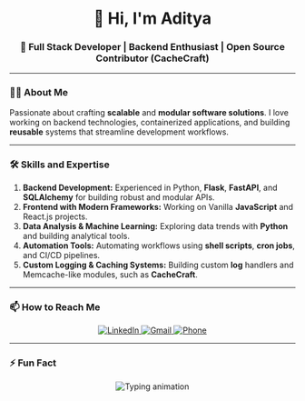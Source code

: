 <h1 align="center">👋 Hi, I'm Aditya</h1>

<h3 align="center">
  🚀 Full Stack Developer | Backend Enthusiast | Open Source Contributor (CacheCraft)
</h3>


---

### 👨‍💻 About Me

Passionate about crafting **scalable** and **modular software solutions**. I love working on backend technologies, containerized applications, and building **reusable** systems that streamline development workflows.

---

### 🛠️ Skills and Expertise

1. **Backend Development:** Experienced in Python, **Flask**, **FastAPI**, and **SQLAlchemy** for building robust and modular APIs.  
2. **Frontend with Modern Frameworks:** Working on Vanilla **JavaScript** and React.js projects.  
3. **Data Analysis & Machine Learning:** Exploring data trends with **Python** and building analytical tools.  
4. **Automation Tools:** Automating workflows using **shell scripts**, **cron jobs**, and CI/CD pipelines.  
5. **Custom Logging & Caching Systems:** Building custom **log** handlers and Memcache-like modules, such as **CacheCraft**.
---

### 📫 How to Reach Me  
<p align="center">
  <a href="https://www.linkedin.com/in/aditya-gupta1998/" target="_blank">
    <img src="https://img.shields.io/badge/LinkedIn-Aditya%20Gupta-blue?logo=linkedin" alt="LinkedIn">
  </a>
  <a href="mailto:aditya98gupta@gmail.com" target="_blank">
    <img src="https://img.shields.io/badge/Gmail-aditya98gupta%40gmail.com-red?logo=gmail" alt="Gmail">
  </a>
  <a href="tel:+919643652605" target="_blank">
    <img src="https://img.shields.io/badge/Call%20Me-9643652605-brightgreen?logo=phone" alt="Phone">
  </a>
</p>

---
### ⚡ Fun Fact  
<p align="center">
  <img 
    src="https://readme-typing-svg.demolab.com?font=Fira+Code&weight=600&size=22&duration=3000&pause=1000&center=true&vCenter=true&width=450&lines=Code%2C+Test%2C+Break%2C+Repeat!;Coffee+%2B+Code+%3D+Productivity!+☕;First+I+write+the+bug...+then+I+fix+it+🐛" 
    alt="Typing animation"
  >
</p>
